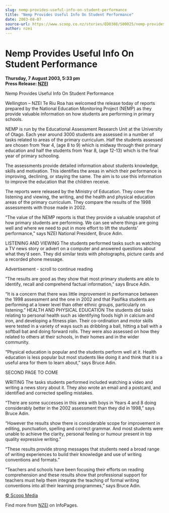 ```yaml
---
slug: nemp-provides-useful-info-on-student-performance
title: "Nemp Provides Useful Info On Student Performance"
date: 2003-08-07
source-url: https://www.scoop.co.nz/stories/ED0308/S00025/nemp-provides-useful-info-on-student-performance.htm
author: nzei
---
```

Nemp Provides Useful Info On Student Performance
================================================

**Thursday, 7 August 2003, 5:33 pm**  
**Press Release: [NZEI](https://info.scoop.co.nz/NZEI)**

Nemp Provides Useful Info On Student Performance

Wellington – NZEI Te Riu Roa has welcomed the release today of reports prepared by the National Education Monitoring Project (NEMP) as they provide valuable information on how students are performing in primary schools.

NEMP is run by the Educational Assessment Research Unit at the University of Otago. Each year around 3000 students are assessed in a number of tasks related to areas of the primary curriculum. Half the students assessed are chosen from Year 4, (age 8 to 9) which is midway through their primary education and half the students from Year 8, (age 12-13) which is the final year of primary schooling.

The assessments provide detailed information about students knowledge, skills and motivation. This identifies the areas in which their performance is improving, declining, or staying the same. The aim is to use this information to improve the education that the children receive.

The reports were released by the Ministry of Education. They cover the listening and viewing, the writing, and the health and physical education areas of the primary curriculum. They compare the results of the 1998 assessments with those made in 2002.

“The value of the NEMP reports is that they provide a valuable snapshot of how primary students are performing. We can see where things are going well and where we need to put in more effort to lift the students’ performance,” says NZEI National President, Bruce Adin.

LISTENING AND VIEWING The students performed tasks such as watching a TV news story or advert on a computer and answered questions about what they’d seen. They did similar tests with photographs, picture cards and a recorded phone message.

Advertisement - scroll to continue reading





“The results are good as they show that most primary students are able to identify, recall and comprehend factual information,” says Bruce Adin.

“It is a concern that there was little improvement in performance between the 1998 assessment and the one in 2002 and that Pasifika students are performing at a lower level than other ethnic groups, particularly on listening.” HEALTH AND PHYSICAL EDUCATION The students did tasks relating to personal health such as identifying foods high in calcium and iron, and developing a fitness plan. Their co-ordination and motor skills were tested in a variety of ways such as dribbling a ball, hitting a ball with a softball bat and doing forward rolls. They were also assessed on how they related to others at their schools, in their homes and in the wider community.

“Physical education is popular and the students perform well at it. Health education is less popular but most students like doing it and think that it is a useful area for them to learn about,” says Bruce Adin.

SECOND PAGE TO COME

  
WRITING The tasks students performed included watching a video and writing a news story about it. They also wrote an email and a postcard, and identified and corrected spelling mistakes.

“There are some successes in this area with boys in Years 4 and 8 doing considerably better in the 2002 assessment than they did in 1998,” says Bruce Adin.

“However the results show there is considerable scope for improvement in editing, punctuation, spelling and correct grammar. And most students were unable to achieve the clarity, personal feeling or humour present in top quality expressive writing.”

“These results provide strong messages that students need a broad range of writing experiences to build their knowledge and use of writing conventions and formats.”

“Teachers and schools have been focusing their efforts on reading comprehension and these results show that professional support for teachers must help them integrate the teaching of formal writing conventions into all their learning programmes,” says Bruce Adin.  

[© Scoop Media](http://www.scoop.co.nz/about/terms.html)

Find more from [NZEI](https://info.scoop.co.nz/NZEI) on InfoPages.